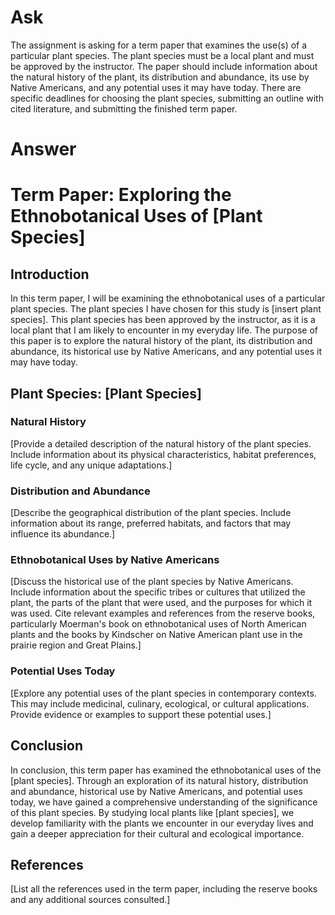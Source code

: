 # Ask
The assignment is asking for a term paper that examines the use(s) of a particular plant species. The plant species must be a local plant and must be approved by the instructor. The paper should include information about the natural history of the plant, its distribution and abundance, its use by Native Americans, and any potential uses it may have today. There are specific deadlines for choosing the plant species, submitting an outline with cited literature, and submitting the finished term paper.

# Answer

# Term Paper: Exploring the Ethnobotanical Uses of [Plant Species]

## Introduction
In this term paper, I will be examining the ethnobotanical uses of a particular plant species. The plant species I have chosen for this study is [insert plant species]. This plant species has been approved by the instructor, as it is a local plant that I am likely to encounter in my everyday life. The purpose of this paper is to explore the natural history of the plant, its distribution and abundance, its historical use by Native Americans, and any potential uses it may have today.

## Plant Species: [Plant Species]
### Natural History
[Provide a detailed description of the natural history of the plant species. Include information about its physical characteristics, habitat preferences, life cycle, and any unique adaptations.]

### Distribution and Abundance
[Describe the geographical distribution of the plant species. Include information about its range, preferred habitats, and factors that may influence its abundance.]

### Ethnobotanical Uses by Native Americans
[Discuss the historical use of the plant species by Native Americans. Include information about the specific tribes or cultures that utilized the plant, the parts of the plant that were used, and the purposes for which it was used. Cite relevant examples and references from the reserve books, particularly Moerman's book on ethnobotanical uses of North American plants and the books by Kindscher on Native American plant use in the prairie region and Great Plains.]

### Potential Uses Today
[Explore any potential uses of the plant species in contemporary contexts. This may include medicinal, culinary, ecological, or cultural applications. Provide evidence or examples to support these potential uses.]

## Conclusion
In conclusion, this term paper has examined the ethnobotanical uses of the [plant species]. Through an exploration of its natural history, distribution and abundance, historical use by Native Americans, and potential uses today, we have gained a comprehensive understanding of the significance of this plant species. By studying local plants like [plant species], we develop familiarity with the plants we encounter in our everyday lives and gain a deeper appreciation for their cultural and ecological importance.

## References
[List all the references used in the term paper, including the reserve books and any additional sources consulted.]